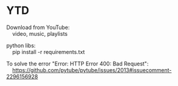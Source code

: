 # YTD
Download from YouTube:<br>
&nbsp;&nbsp;&nbsp;&nbsp;video, music, playlists

python libs:<br>
&nbsp;&nbsp;&nbsp;&nbsp;pip install -r requirements.txt

To solve the error "Error: HTTP Error 400: Bad Request":<br>
&nbsp;&nbsp;&nbsp;&nbsp;<a href="https://github.com/pytube/pytube/issues/2013#issuecomment-2296156928" target="_blank">https://github.com/pytube/pytube/issues/2013#issuecomment-2296156928</a>
